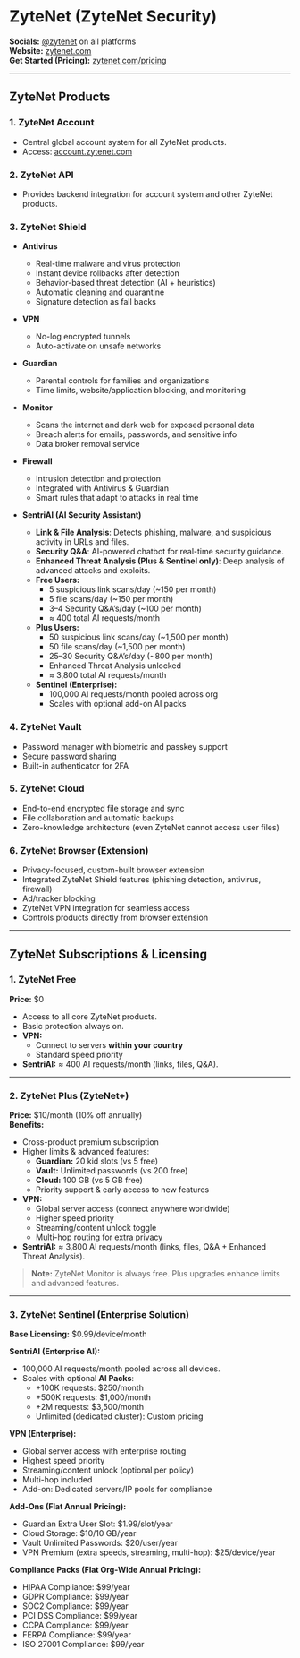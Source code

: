 # ZyteNet (ZyteNet Security)  
**Socials:** [@zytenet](https://twitter.com/zytenet) on all platforms  
**Website:** [zytenet.com](https://zytenet.com)  
**Get Started (Pricing):** [zytenet.com/pricing](https://zytenet.com/pricing)

---

## ZyteNet Products  

### 1. ZyteNet Account  
- Central global account system for all ZyteNet products.  
- Access: [account.zytenet.com](https://account.zytenet.com)  

### 2. ZyteNet API  
- Provides backend integration for account system and other ZyteNet products.  

### 3. ZyteNet Shield  
- **Antivirus**  
  - Real-time malware and virus protection  
  - Instant device rollbacks after detection  
  - Behavior-based threat detection (AI + heuristics)  
  - Automatic cleaning and quarantine  
  - Signature detection as fall backs

- **VPN**  
  - No-log encrypted tunnels  
  - Auto-activate on unsafe networks  

- **Guardian**  
  - Parental controls for families and organizations  
  - Time limits, website/application blocking, and monitoring  

- **Monitor**  
  - Scans the internet and dark web for exposed personal data  
  - Breach alerts for emails, passwords, and sensitive info  
  - Data broker removal service  

- **Firewall**  
  - Intrusion detection and protection  
  - Integrated with Antivirus & Guardian  
  - Smart rules that adapt to attacks in real time  

- **SentriAI (AI Security Assistant)**  
  - **Link & File Analysis**: Detects phishing, malware, and suspicious activity in URLs and files.  
  - **Security Q&A**: AI-powered chatbot for real-time security guidance.  
  - **Enhanced Threat Analysis (Plus & Sentinel only)**: Deep analysis of advanced attacks and exploits.  
  - **Free Users:**  
    - 5 suspicious link scans/day (~150 per month)  
    - 5 file scans/day (~150 per month)  
    - 3–4 Security Q&A’s/day (~100 per month)  
    - ≈ 400 total AI requests/month  
  - **Plus Users:**  
    - 50 suspicious link scans/day (~1,500 per month)  
    - 50 file scans/day (~1,500 per month)  
    - 25–30 Security Q&A’s/day (~800 per month)  
    - Enhanced Threat Analysis unlocked  
    - ≈ 3,800 total AI requests/month  
  - **Sentinel (Enterprise):**  
    - 100,000 AI requests/month pooled across org  
    - Scales with optional add-on AI packs  

### 4. ZyteNet Vault  
- Password manager with biometric and passkey support  
- Secure password sharing  
- Built-in authenticator for 2FA  

### 5. ZyteNet Cloud  
- End-to-end encrypted file storage and sync  
- File collaboration and automatic backups  
- Zero-knowledge architecture (even ZyteNet cannot access user files)  

### 6. ZyteNet Browser (Extension)  
- Privacy-focused, custom-built browser extension  
- Integrated ZyteNet Shield features (phishing detection, antivirus, firewall)  
- Ad/tracker blocking  
- ZyteNet VPN integration for seamless access  
- Controls products directly from browser extension  

---

## ZyteNet Subscriptions & Licensing  

### 1. ZyteNet Free  
**Price:** $0  
- Access to all core ZyteNet products.  
- Basic protection always on.  
- **VPN:**  
  - Connect to servers **within your country**  
  - Standard speed priority  
- **SentriAI:** ≈ 400 AI requests/month (links, files, Q&A).  

---

### 2. ZyteNet Plus (ZyteNet+)  
**Price:** $10/month (10% off annually)  
**Benefits:**  
- Cross-product premium subscription  
- Higher limits & advanced features:  
  - **Guardian:** 20 kid slots (vs 5 free)  
  - **Vault:** Unlimited passwords (vs 200 free)  
  - **Cloud:** 100 GB (vs 5 GB free)  
  - Priority support & early access to new features  
- **VPN:**  
  - Global server access (connect anywhere worldwide)  
  - Higher speed priority  
  - Streaming/content unlock toggle  
  - Multi-hop routing for extra privacy  
- **SentriAI:** ≈ 3,800 AI requests/month (links, files, Q&A + Enhanced Threat Analysis).  

> **Note:** ZyteNet Monitor is always free. Plus upgrades enhance limits and advanced features.  

---

### 3. ZyteNet Sentinel (Enterprise Solution)  
**Base Licensing:** $0.99/device/month  

**SentriAI (Enterprise AI):**  
- 100,000 AI requests/month pooled across all devices.  
- Scales with optional **AI Packs**:  
  - +100K requests: $250/month  
  - +500K requests: $1,000/month  
  - +2M requests: $3,500/month  
  - Unlimited (dedicated cluster): Custom pricing  

**VPN (Enterprise):**  
- Global server access with enterprise routing  
- Highest speed priority  
- Streaming/content unlock (optional per policy)  
- Multi-hop included  
- Add-on: Dedicated servers/IP pools for compliance  

**Add-Ons (Flat Annual Pricing):**  
- Guardian Extra User Slot: $1.99/slot/year  
- Cloud Storage: $10/10 GB/year  
- Vault Unlimited Passwords: $20/user/year  
- VPN Premium (extra speeds, streaming, multi-hop): $25/device/year  

**Compliance Packs (Flat Org-Wide Annual Pricing):**  
- HIPAA Compliance: $99/year  
- GDPR Compliance: $99/year  
- SOC2 Compliance: $99/year  
- PCI DSS Compliance: $99/year  
- CCPA Compliance: $99/year  
- FERPA Compliance: $99/year  
- ISO 27001 Compliance: $99/year  
